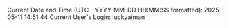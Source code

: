 Current Date and Time (UTC - YYYY-MM-DD HH:MM:SS formatted): 2025-05-11 14:51:44
Current User's Login: luckyaiman
